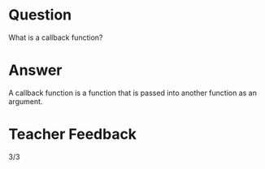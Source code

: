 # Question

What is a callback function?

# Answer
A callback function is a function that is passed into another function as an argument.

# Teacher Feedback
3/3